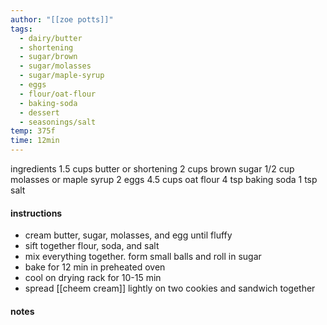 ```yaml
---
author: "[[zoe potts]]"
tags:
  - dairy/butter
  - shortening
  - sugar/brown
  - sugar/molasses
  - sugar/maple-syrup
  - eggs
  - flour/oat-flour
  - baking-soda
  - dessert
  - seasonings/salt
temp: 375f
time: 12min
---
```

ingredients
	1.5    cups    butter or shortening
	2      cups    brown sugar
	1/2    cup     molasses or maple syrup
	2              eggs
	4.5    cups    oat flour
	4      tsp     baking soda
	1      tsp     salt


#### instructions
- cream butter, sugar, molasses, and egg until fluffy
- sift together flour, soda, and salt
- mix everything together. form small balls and roll in sugar
- bake for 12 min in preheated oven
- cool on drying rack for 10-15 min
- spread [[cheem cream]] lightly on two cookies and sandwich together

#### notes
